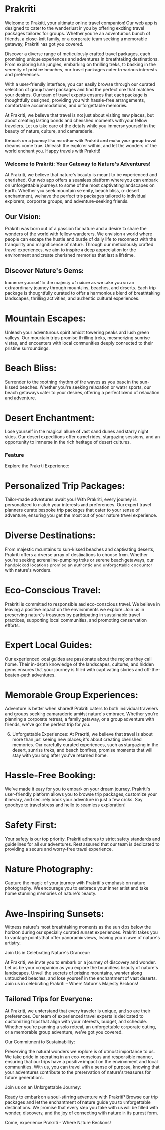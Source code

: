 # Prakriti

Welcome to Prakriti, your ultimate online travel companion! Our web app is designed to cater to the wanderlust in you by offering exciting travel packages tailored for groups. Whether you're an adventurous bunch of friends, a close-knit family, or a corporate team seeking a memorable getaway, Prakriti has got you covered.

Discover a diverse range of meticulously crafted travel packages, each promising unique experiences and adventures in breathtaking destinations. From exploring lush jungles, embarking on thrilling treks, to basking in the serenity of pristine beaches, our travel packages cater to various interests and preferences.

With a user-friendly interface, you can easily browse through our curated selection of group travel packages and find the perfect one that matches your desires. Our team of travel experts ensures that each package is thoughtfully designed, providing you with hassle-free arrangements, comfortable accommodations, and unforgettable memories.

At Prakriti, we believe that travel is not just about visiting new places, but about creating lasting bonds and cherished moments with your fellow travelers. Let us take care of the details while you immerse yourself in the beauty of nature, culture, and camaraderie.

Embark on a journey like no other with Prakriti and make your group travel dreams come true. Unleash the explorer within, and let the wonders of the world enchant you. Happy travels with Prakriti!

### Welcome to Prakriti: Your Gateway to Nature's Adventures!

At Prakriti, we believe that nature's beauty is meant to be experienced and cherished. Our web app offers a seamless platform where you can embark on unforgettable journeys to some of the most captivating landscapes on Earth. Whether you seek mountain serenity, beach bliss, or desert enchantment, we have the perfect trip packages tailored to individual explorers, corporate groups, and adventure-seeking friends.

## Our Vision:

Prakriti was born out of a passion for nature and a desire to share the wonders of the world with fellow wanderers. We envision a world where people can escape the hustle and bustle of daily life to reconnect with the tranquility and magnificence of nature. Through our meticulously crafted travel experiences, we aim to inspire a deep appreciation for the environment and create cherished memories that last a lifetime.

## Discover Nature's Gems:

Immerse yourself in the majesty of nature as we take you on an extraordinary journey through mountains, beaches, and deserts. Each trip package is thoughtfully curated to offer a harmonious blend of breathtaking landscapes, thrilling activities, and authentic cultural experiences.

# Mountain Escapes:

Unleash your adventurous spirit amidst towering peaks and lush green valleys. Our mountain trips promise thrilling treks, mesmerizing sunrise vistas, and encounters with local communities deeply connected to their pristine surroundings.

# Beach Bliss:

Surrender to the soothing rhythm of the waves as you bask in the sun-kissed beaches. Whether you're seeking relaxation or water sports, our beach getaways cater to your desires, offering a perfect blend of relaxation and adventure.

# Desert Enchantment:

Lose yourself in the magical allure of vast sand dunes and starry night skies. Our desert expeditions offer camel rides, stargazing sessions, and an opportunity to immerse in the rich heritage of desert cultures.

### Feature

Explore the Prakriti Experience:

# Personalized Trip Packages:

Tailor-made adventures await you! With Prakriti, every journey is personalized to match your interests and preferences. Our expert travel planners curate bespoke trip packages that cater to your sense of adventure, ensuring you get the most out of your nature travel experience.

# Diverse Destinations:

From majestic mountains to sun-kissed beaches and captivating deserts, Prakriti offers a diverse array of destinations to choose from. Whether you're seeking adrenaline-pumping treks or serene beach getaways, our handpicked locations promise an authentic and unforgettable encounter with nature's wonders.

# Eco-Conscious Travel:

Prakriti is committed to responsible and eco-conscious travel. We believe in leaving a positive impact on the environments we explore. Join us in preserving nature's treasures by participating in sustainable travel practices, supporting local communities, and promoting conservation efforts.

# Expert Local Guides:

Our experienced local guides are passionate about the regions they call home. Their in-depth knowledge of the landscapes, cultures, and hidden gems ensures that your journey is filled with captivating stories and off-the-beaten-path adventures.

# Memorable Group Experiences:

Adventure is better when shared! Prakriti caters to both individual travelers and groups seeking camaraderie amidst nature's embrace. Whether you're planning a corporate retreat, a family getaway, or a group adventure with friends, we've got the perfect trip for you.

6. Unforgettable Experiences:
   At Prakriti, we believe that travel is about more than just seeing new places; it's about creating cherished memories. Our carefully curated experiences, such as stargazing in the desert, sunrise treks, and beach bonfires, promise moments that will stay with you long after you've returned home.

# Hassle-Free Booking:

We've made it easy for you to embark on your dream journey. Prakriti's user-friendly platform allows you to browse trip packages, customize your itinerary, and securely book your adventure in just a few clicks. Say goodbye to travel stress and hello to seamless exploration!

# Safety First:

Your safety is our top priority. Prakriti adheres to strict safety standards and guidelines for all our adventures. Rest assured that our team is dedicated to providing a secure and worry-free travel experience.

# Nature Photography:

Capture the magic of your journey with Prakriti's emphasis on nature photography. We encourage you to embrace your inner artist and take home stunning memories of nature's beauty.

# Awe-Inspiring Sunsets:

Witness nature's most breathtaking moments as the sun dips below the horizon during our specially curated sunset experiences. Prakriti takes you to vantage points that offer panoramic views, leaving you in awe of nature's artistry.

Join Us in Celebrating Nature's Grandeur:

At Prakriti, we invite you to embark on a journey of discovery and wonder. Let us be your companion as you explore the boundless beauty of nature's landscapes. Unveil the secrets of pristine mountains, wander along untouched beaches, and lose yourself in the enchantment of vast deserts. Join us in celebrating Prakriti – Where Nature's Majesty Beckons!

## Tailored Trips for Everyone:

At Prakriti, we understand that every traveler is unique, and so are their preferences. Our team of experienced travel experts is dedicated to customizing trips that align with your interests, budget, and schedule. Whether you're planning a solo retreat, an unforgettable corporate outing, or a memorable group adventure, we've got you covered.

Our Commitment to Sustainability:

Preserving the natural wonders we explore is of utmost importance to us. We take pride in operating in an eco-conscious and responsible manner, ensuring that our trips have a positive impact on the environment and local communities. With us, you can travel with a sense of purpose, knowing that your adventures contribute to the preservation of nature's treasures for future generations.

Join us on an Unforgettable Journey:

Ready to embark on a soul-stirring adventure with Prakriti? Browse our trip packages and let the enchantment of nature guide you to unforgettable destinations. We promise that every step you take with us will be filled with wonder, discovery, and the joy of connecting with nature in its purest form.

Come, experience Prakriti - Where Nature Beckons!
